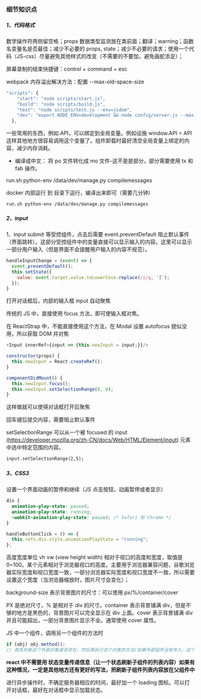 ### 细节知识点

##### 1、代码格式

数学操作符两侧留空格；props 数据类型监测放在类前面；翻译；warning；函数名变量名是否最佳；减少不必要的 props, state；减少不必要的请求；使用一个代码（JS-css）尽量避免其他样式的改变（不需要的不要加，避免画蛇添足）；

屏幕录制的结束快捷键：control + command + esc

webpack 内存溢出解决方法：配置 --max-old-space-size

```js
"scripts": {
    "start": "node scripts/start.js",
    "build": "node scripts/build.js",
    "test": "node scripts/test.js --env=jsdom",
    "dev": "export NODE_ENV=development && node config/server.js --max-old-space-size=4096 --inline --progress"
  },
```

一些常用的东西，例如 API，可以绑定到全局变量。例如设施 window.API = API 这样其他地方很容易调用这个变量了。组件卸载时最好清空全局变量上绑定的内容，减少内存消耗。

- 编译成中文： 将 po 文件转化成 mo 文件-这不是是部分，部分需要使用 tx 和 fab 操作。

run.sh python-env /data/dev/manage.py compilemessages

docker 内部运行 到 目录下运行，编译出来即可（需要几分钟）

```
run.sh python-env /data/dev/manage.py compilemessages
```

##### 2、input

1、input submit 等受控组件，点击后需要 event.preventDefault 阻止默认事件（界面跳转）。这部分受控组件中的变量直接可以显示输入的内容。这里可以显示一部分用户输入（但是界面不会提醒用户输入的内容不规范）。

```js
handleInputChange = (event) => {
  event.preventDefault();
  this.setState({
    value: event.target.value.toLowerCase.replace(/i/g, 'I');
  });
}
```

打开对话框后，内部的输入框 input 自动聚焦

传统的 JS 中，直接使用 focus 方法，即可使输入框对焦。

在 ReactStrap 中，不能直接使用这个方法，在 Modal 设置 autofocus 貌似没用，所以获取 DOM 并对焦

```js
<Input innerRef={input => {this.newInput = input;}}/>

constructor(props) {
  this.newInput = React.createRef();
}

componentDidMount() {
  this.newInput.focus();
  this.newInput.setSelectionRange(0, 0);
}
```

这样做就可以使得对话框打开后聚焦

回车键后提交内容，需要阻止默认事件

setSelectionRange 可以从一个被 focused 的 input (https://developer.mozilla.org/zh-CN/docs/Web/HTML/Element/input) 元素中选中特定范围的内容。

```html
input.setSelectionRange(2,5);
```

##### 3、CSS3

设置一个界面动画的暂停和继续（JS 点击按钮，动画暂停或者显示）

```css
div {
  animation-play-state: paused;
  animation-play-state: running;
  -webkit-animation-play-state: paused; /* Safari 和 Chrome */
}
```

```js
handleButtonClick = () => {
  this.refs.div.style.animationPlayState = "running";
};
```

高度宽度单位 vh vw (view height width) 相对于视口的高度和宽度，取值是 0~100。某个元素相对于浏览器视口的高度。主要用于浏览器兼容问题，谷歌浏览器实际宽度和视口宽度一致，一部分浏览器实际宽度和视口宽度不一致，所以需要设置这个宽度（当浏览器缩放时，图片尺寸会变化）；

background-size 表示背景图片的尺寸：可以使用 px/%/container/cover

PX 是绝对尺寸，% 是相对于 div 的尺寸。container 表示背景铺满 div，但是不够的地方是黑色的，背景图片可以完全显示在 div 上面。cover 表示背景铺满 div 并且可能超出，一部分背景图片显示不全。通常使用 cover 属性。

JS 中一个组件，调用另一个组件的方法时

```js
if (obj) obj.method();
// 首先判断这个外部对象是否存在，然后再执行这个对象的方法(如果外部组件没有传入，这个组件不会报错)
```

**react 中不需要用 状态变量传递信息（让一个状态刷新子组件的列表内容）如果有这种情况，一定是其他地方还有更好的写法，把刷新子组件列表内容放在父组件中**

进行异步操作时，不确定服务器相应的时间，最好加一个 loading 图标。可以打开对话框，最好在对话框中显示加载状态。
